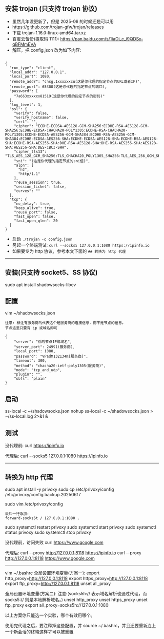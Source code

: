 

## 安装 trojan (只支持 trojan 协议)

- 虽然几年没更新了，但是 2025-09 的时候还是可以用
- <https://github.com/trojan-gfw/trojan/releases>
- 下载 trojan-1.16.0-linux-amd64.tar.xz
- 百度云备份(提取码 1111): <https://pan.baidu.com/s/1iaOi_c_i9QDSx-qBFMmEVA>
- 解压，把 config.json 改为如下内容:

```

{
  "run_type": "client",
  "local_addr": "127.0.0.1",
  "local_port": 1080,
  "remote_addr": "cnsg.1xxxxxxcu(这是你代理的指定节点的URL或者IP)",
  "remote_port": 65300(这是你代理的指定节点的端口),
  "password": [
    "7a663xxxxxx81519(这是你代理的指定节点的密码)"
  ],
  "log_level": 1,
  "ssl": {
    "verify": false,
    "verify_hostname": false,
    "cert": "",
    "cipher": "ECDHE-ECDSA-AES128-GCM-SHA256:ECDHE-RSA-AES128-GCM-SHA256:ECDHE-ECDSA-CHACHA20-POLY1305:ECDHE-RSA-CHACHA20-POLY1305:ECDHE-ECDSA-AES256-GCM-SHA384:ECDHE-RSA-AES256-GCM-SHA384:ECDHE-ECDSA-AES256-SHA:ECDHE-ECDSA-AES128-SHA:ECDHE-RSA-AES128-SHA:ECDHE-RSA-AES256-SHA:DHE-RSA-AES128-SHA:DHE-RSA-AES256-SHA:AES128-SHA:AES256-SHA:DES-CBC3-SHA",
    "cipher_tls13": "TLS_AES_128_GCM_SHA256:TLS_CHACHA20_POLY1305_SHA256:TLS_AES_256_GCM_SHA384",
    "sni": "(这是你代理的指定节点的sni值)",
    "alpn": [
      "h2",
      "http/1.1"
    ],
    "reuse_session": true,
    "session_ticket": false,
    "curves": ""
  },
  "tcp": {
    "no_delay": true,
    "keep_alive": true,
    "reuse_port": false,
    "fast_open": false,
    "fast_open_qlen": 20
  }
}

```
- 启动 `./trojan -c config.json`
- 另起一个终端测试: `curl --socks5 127.0.0.1:1080 https://ipinfo.io`
- 如果要专为 http 协议，参考本文下面的 `## 转换为 http 代理`

-------------------------------------------------------------------

## 安装(只支持 socket5、SS 协议)

sudo apt install shadowsocks-libev

## 配置

vim ~/shadowsocks.json

```
注意: 标注有服务商的代表这个是服务商的连接信息，而不是节点的信息。
节点这里只要有 ip 或域名即可

{
    "server": "你的节点IP或域名",
    "server_port": 24991(服务商),
    "local_port": 1080,
    "password": "VPadM132134m(服务商)",
    "timeout": 300,
    "method": "chacha20-ietf-poly1305(服务商)",
    "mode": "tcp_and_udp",
    "plugin": "",
    "obfs": "plain"
}
```

## 启动

ss-local -c ~/shadowsocks.json
nohup ss-local -c ~/shadowsocks.json > ~/ss-local.log 2>&1 &

## 测试

没代理前:
curl https://ipinfo.io

代理后:
curl --socks5 127.0.0.1:1080 https://ipinfo.io

-------------------------------------------------------------------

## 转换为 http 代理

sudo apt install -y privoxy
sudo cp /etc/privoxy/config /etc/privoxy/config.backup.20250617

sudo vim /etc/privoxy/config
```
最后一行添加:
forward-socks5t / 127.0.0.1:1080 .
```

sudo systemctl restart privoxy
sudo systemctl start privoxy
sudo systemctl status privoxy
sudo systemctl stop privoxy

没代理前，访问失败
curl https://www.google.com

代理后:
curl --proxy http://127.0.0.1:8118 https://ipinfo.io
curl --proxy http://127.0.0.1:8118 https://www.google.com

-------------------------------------------------------------------

vim ~/.bashrc
全局设置环境变量(方案一):
export http_proxy=http://127.0.0.1:8118
export https_proxy=http://127.0.0.1:8118
export ftp_proxy=http://127.0.0.1:8118
unset all_proxy

全局设置环境变量(方案二):
注意:(socks5h:// 表示域名解析也通过代理，而 socks5:// 则是本地解析域名。)
unset http_proxy
unset https_proxy
unset ftp_proxy
export all_proxy=socks5h://127.0.0.1:1080

以上方案你只能选一个实验，哪个有效用哪个。

使用完代理之后，要注释掉这些配置，并 source ~/.bashrc，并且还要重新连上一个新会话的终端这样才可以被重置
